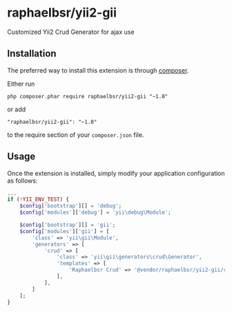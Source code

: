 raphaelbsr/yii2-gii
===============

Customized Yii2 Crud Generator for ajax use

Installation
------------

The preferred way to install this extension is through [composer](http://getcomposer.org/download/).

Either run

```
php composer.phar require raphaelbsr/yii2-gii "~1.0"
```

or add

```
"raphaelbsr/yii2-gii": "~1.0"
```

to the require section of your `composer.json` file.

Usage
-----

Once the extension is installed, simply modify your application configuration as follows:

```php
...
if (!YII_ENV_TEST) {
    $config['bootstrap'][] = 'debug';
    $config['modules']['debug'] = 'yii\debug\Module';

    $config['bootstrap'][] = 'gii';
    $config['modules']['gii'] = [
        'class' => 'yii\gii\Module',
        'generators' => [
            'crud' => [
                'class' => 'yii\gii\generators\crud\Generator',
                'templates' => [
                    'Raphaelbsr Crud' => '@vendor/raphaelbsr/yii2-gii/crud/default',
                ],
            ],
        ]
    ];
}

```